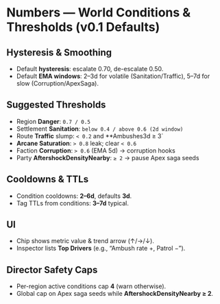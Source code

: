 # Numbers — World Conditions & Thresholds (v0.1 Defaults)

## Hysteresis & Smoothing
- Default **hysteresis**: escalate 0.70, de-escalate 0.50.
- Default **EMA windows**: 2–3d for volatile (Sanitation/Traffic), 5–7d for slow (Corruption/ApexSaga).

## Suggested Thresholds
- Region **Danger**: `0.7 / 0.5`
- Settlement **Sanitation**: `below 0.4 / above 0.6 (2d window)`
- Route **Traffic** slump: `< 0.2` and **Ambushes3d ≥ 3`
- **Arcane Saturation**: `> 0.8` leak; clear `< 0.6`
- Faction **Corruption**: `> 0.6` (EMA 5d) → corruption hooks
- Party **AftershockDensityNearby**: `≥ 2` → pause Apex saga seeds

## Cooldowns & TTLs
- Condition cooldowns: **2–6d**, defaults **3d**.
- Tag TTLs from conditions: **3–7d** typical.

## UI
- Chip shows metric value & trend arrow (↑/→/↓).
- Inspector lists **Top Drivers** (e.g., “Ambush rate +, Patrol −”).

## Director Safety Caps
- Per-region active conditions cap **4** (warn otherwise).
- Global cap on Apex saga seeds while **AftershockDensityNearby ≥ 2**.
